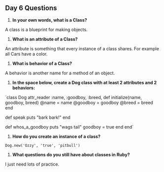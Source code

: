 ## Day 6 Questions

1. **In your own words, what is a Class?**

A class is a blueprint for making objects.

1. **What is an attribute of a Class?**

An attribute is something that every instance of a class shares. For example all Cars have a color.

1. **What is behavior of a Class?**

A behavior is another name for a method of an object.

1. **In the space below, create a Dog class with at least 2 attributes and 2 behaviors:**

`class Dog
  attr_reader :name, :goodboy, :breed,
  def initialize(name, goodboy, breed)
    @name = name
    @goodboy = goodboy
    @breed = breed
  end

  def speak
    puts "bark bark!"
  end

  def whos_a_goodboy
  puts "wags tail"
  goodboy = true
end
end`

1. **How do you create an instance of a class?**

`Dog.new('Ozzy', 'true', 'pitbull')`

1. **What questions do you still have about classes in Ruby?**

I just need lots of practice.
